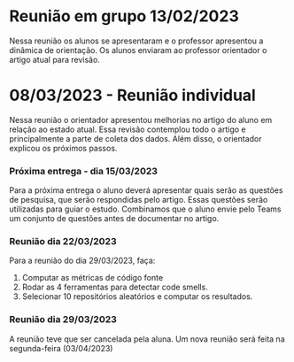 # Reunião em grupo 13/02/2023

Nessa reunião os alunos se apresentaram e o professor apresentou a dinâmica de orientação.  Os alunos enviaram ao professor orientador o artigo atual para revisão. 


# 08/03/2023 - Reunião individual 

Nessa reunião o orientador apresentou   melhorias no artigo do aluno em relação ao estado atual. Essa revisão contemplou todo o artigo e principalmente a parte de coleta dos dados. Além disso, o orientador explicou os próximos passos.  

### Próxima entrega - dia 15/03/2023

Para a próxima entrega o aluno deverá apresentar quais serão as questões de pesquisa, que serão respondidas pelo artigo. Essas questões serão utilizadas para guiar o estudo.  Combinamos que o aluno envie pelo Teams um conjunto de questões antes de documentar no artigo. 

### Reunião  dia 22/03/2023

Para a reunião do dia 29/03/2023, faça: 
1) Computar as métricas de código fonte 
2) Rodar as 4 ferramentas para detectar code smells. 
3) Selecionar  10 repositórios aleatórios  e computar os resultados. 


### Reunião  dia 29/03/2023
A reunião teve que ser cancelada pela aluna.  Um nova reunião será feita na segunda-feira (03/04/2023)
